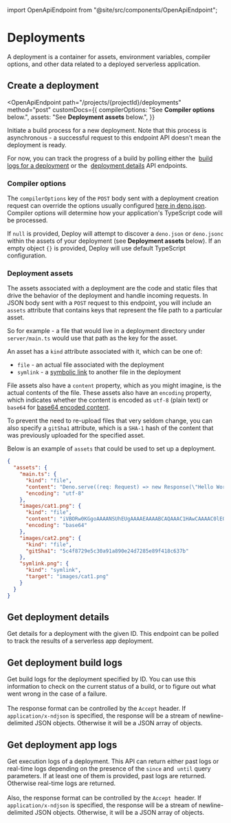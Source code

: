 import OpenApiEndpoint from "@site/src/components/OpenApiEndpoint";

# Deployments

A deployment is a container for assets, environment variables, compiler options,
and other data related to a deployed serverless application.

## Create a deployment

<!-- deno-fmt-ignore-start -->

<OpenApiEndpoint path="/projects/{projectId}/deployments" method="post"
  customDocs={{ 
    compilerOptions: "See **Compiler options** below.", 
    assets: "See **Deployment assets** below.", 
  }}
>
  <p>
    Initiate a build process for a new deployment. Note that this process is
    asynchronous - a successful request to this endpoint API doesn't mean the
    deployment is ready.
  </p>
  <p>
    For now, you can track the progress of a build by polling either the&nbsp;
    <a href="#get-deployment-build-logs">build logs for a deployment</a> or the&nbsp;
    <a href="#get-deployment-details">deployment details</a> API endpoints.
  </p>
</OpenApiEndpoint>

<!-- deno-fmt-ignore-end -->

### Compiler options

The `compilerOptions` key of the `POST` body sent with a deployment creation
request can override the options usually configured
[here in deno.json](/runtime/manual/getting_started/configuration_file#compileroptions).
Compiler options will determine how your application's TypeScript code will be
processed.

If `null` is provided, Deploy will attempt to discover a `deno.json` or
`deno.jsonc` within the assets of your deployment (see **Deployment assets**
below). If an empty object `{}` is provided, Deploy will use default TypeScript
configuration.

### Deployment assets

The assets associated with a deployment are the code and static files that drive
the behavior of the deployment and handle incoming requests. In JSON body sent
with a `POST` request to this endpoint, you will include an `assets` attribute
that contains keys that represent the file path to a particular asset.

So for example - a file that would live in a deployment directory under
`server/main.ts` would use that path as the key for the asset.

An asset has a `kind` attribute associated with it, which can be one of:

- `file` - an actual file associated with the deployment
- `symlink` - a [symbolic link](https://en.wikipedia.org/wiki/Symbolic_link) to
  another file in the deployment

File assets also have a `content` property, which as you might imagine, is the
actual contents of the file. These assets also have an `encoding` property,
which indicates whether the content is encoded as `utf-8` (plain text) or
`base64` for
[base64 encoded content](https://developer.mozilla.org/en-US/docs/Glossary/Base64).

To prevent the need to re-upload files that very seldom change, you can also
specify a `gitSha1` attribute, which is a `SHA-1` hash of the content that was
previously uploaded for the specified asset.

Below is an example of `assets` that could be used to set up a deployment.

```json
{
  "assets": {
    "main.ts": {
      "kind": "file",
      "content": "Deno.serve((req: Request) => new Response(\"Hello World\"));",
      "encoding": "utf-8"
    },
    "images/cat1.png": {
      "kind": "file",
      "content": "iVBORw0KGgoAAAANSUhEUgAAAAEAAAABCAQAAAC1HAwCAAAAC0lEQVR42mNk",
      "encoding": "base64"
    },
    "images/cat2.png": {
      "kind": "file",
      "gitSha1": "5c4f8729e5c30a91a890e24d7285e89f418c637b"
    },
    "symlink.png": {
      "kind": "symlink",
      "target": "images/cat1.png"
    }
  }
}
```

## Get deployment details

<OpenApiEndpoint path="/deployments/{deploymentId}" method="get">
  Get details for a deployment with the given ID. This endpoint can be polled
  to track the results of a serverless app deployment.
</OpenApiEndpoint>

## Get deployment build logs

<OpenApiEndpoint path="/deployments/{deploymentId}/build_logs" method="get">
  Get build logs for the deployment specified by ID. You can use this
  information to check on the current status of a build, or to figure out
  what went wrong in the case of a failure.
  <br/><br/>
  The response format can be controlled by the <code>Accept</code> header. If&nbsp;
  <code>application/x-ndjson</code> is specified, the response will be a stream
  of newline-delimited JSON objects. Otherwise it will be a JSON array of
  objects.
</OpenApiEndpoint>

## Get deployment app logs

<OpenApiEndpoint path="/deployments/{deploymentId}/app_logs" method="get">
  Get execution logs of a deployment. This API can return either past logs or
  real-time logs depending on the presence of the <code>since</code> and&nbsp;
  <code>until</code> query parameters. If at least one of them is provided,
  past logs are returned. Otherwise real-time logs are returned.
  <br/><br/>
  Also, the response format can be controlled by the <code>Accept</code>&nbsp;
  header. If <code>application/x-ndjson</code> is specified, the response will
  be a stream of newline-delimited JSON objects. Otherwise, it will be a JSON
  array of objects.
</OpenApiEndpoint>
